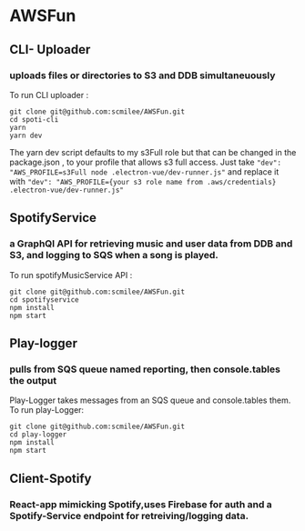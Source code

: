 # AWSFun


## CLI- Uploader
### uploads files or directories to S3 and DDB simultaneuously 
To run CLI uploader :
``` 
git clone git@github.com:scmilee/AWSFun.git 
cd spoti-cli
yarn
yarn dev
```
The yarn dev script defaults to my s3Full role but that can be changed in the package.json , to your profile that allows s3 full access. 
Just take ` "dev": "AWS_PROFILE=s3Full node .electron-vue/dev-runner.js" ` and replace it with ``` "dev": "AWS_PROFILE={your s3 role name from .aws/credentials} .electron-vue/dev-runner.js" ```

## SpotifyService
### a GraphQl API for retrieving music and user data from DDB and S3, and logging to SQS when a song is played.
To run spotifyMusicService API :
``` 
git clone git@github.com:scmilee/AWSFun.git 
cd spotifyservice
npm install
npm start
```

## Play-logger
### pulls from SQS queue named reporting, then console.tables the output
Play-Logger takes messages from an SQS queue and console.tables them.
To run play-Logger:
``` 
git clone git@github.com:scmilee/AWSFun.git 
cd play-logger
npm install
npm start
```
## Client-Spotify
### React-app mimicking Spotify,uses Firebase for auth and a Spotify-Service endpoint for retreiving/logging data.


